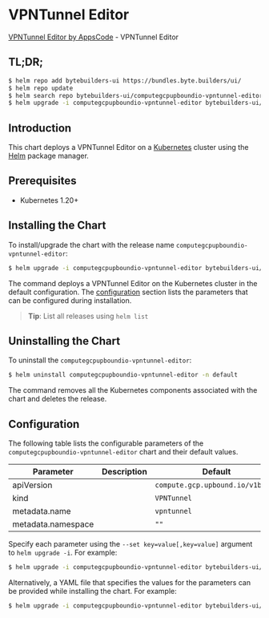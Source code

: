 # VPNTunnel Editor

[VPNTunnel Editor by AppsCode](https://byte.builders) - VPNTunnel Editor

## TL;DR;

```bash
$ helm repo add bytebuilders-ui https://bundles.byte.builders/ui/
$ helm repo update
$ helm search repo bytebuilders-ui/computegcpupboundio-vpntunnel-editor --version=v0.4.18
$ helm upgrade -i computegcpupboundio-vpntunnel-editor bytebuilders-ui/computegcpupboundio-vpntunnel-editor -n default --create-namespace --version=v0.4.18
```

## Introduction

This chart deploys a VPNTunnel Editor on a [Kubernetes](http://kubernetes.io) cluster using the [Helm](https://helm.sh) package manager.

## Prerequisites

- Kubernetes 1.20+

## Installing the Chart

To install/upgrade the chart with the release name `computegcpupboundio-vpntunnel-editor`:

```bash
$ helm upgrade -i computegcpupboundio-vpntunnel-editor bytebuilders-ui/computegcpupboundio-vpntunnel-editor -n default --create-namespace --version=v0.4.18
```

The command deploys a VPNTunnel Editor on the Kubernetes cluster in the default configuration. The [configuration](#configuration) section lists the parameters that can be configured during installation.

> **Tip**: List all releases using `helm list`

## Uninstalling the Chart

To uninstall the `computegcpupboundio-vpntunnel-editor`:

```bash
$ helm uninstall computegcpupboundio-vpntunnel-editor -n default
```

The command removes all the Kubernetes components associated with the chart and deletes the release.

## Configuration

The following table lists the configurable parameters of the `computegcpupboundio-vpntunnel-editor` chart and their default values.

|     Parameter      | Description |                   Default                   |
|--------------------|-------------|---------------------------------------------|
| apiVersion         |             | <code>compute.gcp.upbound.io/v1beta1</code> |
| kind               |             | <code>VPNTunnel</code>                      |
| metadata.name      |             | <code>vpntunnel</code>                      |
| metadata.namespace |             | <code>""</code>                             |


Specify each parameter using the `--set key=value[,key=value]` argument to `helm upgrade -i`. For example:

```bash
$ helm upgrade -i computegcpupboundio-vpntunnel-editor bytebuilders-ui/computegcpupboundio-vpntunnel-editor -n default --create-namespace --version=v0.4.18 --set apiVersion=compute.gcp.upbound.io/v1beta1
```

Alternatively, a YAML file that specifies the values for the parameters can be provided while
installing the chart. For example:

```bash
$ helm upgrade -i computegcpupboundio-vpntunnel-editor bytebuilders-ui/computegcpupboundio-vpntunnel-editor -n default --create-namespace --version=v0.4.18 --values values.yaml
```
